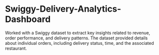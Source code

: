 # Swiggy-Delivery-Analytics-Dashboard
Worked with a Swiggy dataset to extract key insights related to revenue, order performance, and delivery patterns. The dataset provided details about individual orders, including delivery status, time, and the associated restaurant.
